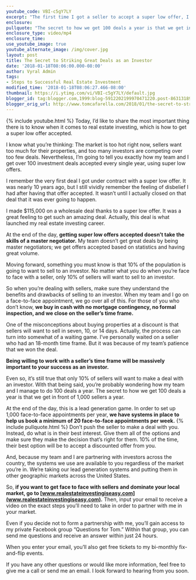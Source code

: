 ```yaml
---
youtube_code: VBI-c5gY7LY
excerpt: "The first time I got a seller to accept a super low offer, I was in disbelief. Today, I’m going to tell you how you can replicate my team’s success and strike great deals as an investor."
enclosure:
pullquote: "The secret to how we get 100 deals a year is that we get in front of 1,000 sellers a year."
enclosure_type: video/mp4
enclosure_time:
use_youtube_image: true
youtube_alternate_image: /img/cover.jpg
layout: post
title: The Secret to Striking Great Deals as an Investor
date: '2018-01-18T08:06:00.000-08:00'
author: Vyral Admin
tags:
- Steps to Successful Real Estate Investment
modified_time: '2018-01-18T08:06:27.466-08:00'
thumbnail: https://i.ytimg.com/vi/VBI-c5gY7LY/default.jpg
blogger_id: tag:blogger.com,1999:blog-5912202199970471220.post-8631318928759172255
blogger_orig_url: http://www.tomcafarella.com/2018/01/the-secret-to-striking-great-deals-as.html
---
```

{% include youtube.html %}
 Today, I’d like to share the most important thing there is to know when it comes to real estate investing, which is how to get a super low offer accepted. 
 
I know what you’re thinking: The market is too hot right now, sellers want too much for their properties, and too many investors are competing over too few deals. Nevertheless, I’m going to tell you exactly how my team and I get over 100 investment deals accepted every single year, using super low offers. 
 
I remember the very first deal I got under contract with a super low offer. It was nearly 10 years ago, but I still vividly remember the feeling of disbelief I had after having that offer accepted. It wasn’t until I actually closed on that deal that it was ever going to happen. 
 
I made $115,000 on a wholesale deal thanks to a super low offer. It was a great feeling to get such an amazing deal. Actually, this deal is what launched my real estate investing career. 
 
At the end of the day, **getting super low offers accepted doesn’t take the skills of a master negotiator.** My team doesn’t get great deals by being master negotiators; we get offers accepted based on statistics and having great volume. 
 
Moving forward, something you must know is that 10% of the population is going to want to sell to an investor. No matter what you do when you’re face to face with a seller, only 10% of sellers will want to sell to an investor. 
 
So when you’re dealing with sellers, make sure they understand the benefits and drawbacks of selling to an investor. When my team and I go on a face-to-face appointment, we go over all of this. For those of you who don’t know, **we buy in cash with no mortgage contingency, no formal inspection, and we close on the seller’s time frame.**
 
One of the misconceptions about buying properties at a discount is that sellers will want to sell in seven, 10, or 14 days. Actually, the process can turn into somewhat of a waiting game. I’ve personally waited on a seller who had an 18-month time frame. But it was because of my team’s patience that we won the deal. 
 
**Being willing to work with a seller’s time frame will be massively important to your success as an investor.**
 
Even so, it’s still true that only 10% of sellers will want to make a deal with an investor. With that being said, you’re probably wondering how my team and I manage to do 100 deals a year. The secret to how we get 100 deals a year is that we get in front of 1,000 sellers a year. 
 
At the end of the day, this is a lead generation game. In order to set up 1,000 face-to-face appointments per year, **we have systems in place to help us book a minimum of 20 face-to-face appointments per week.** 
{% include pullquote.html %}
Don’t push the seller to make a deal with you. Instead, do what is in their best interest. Give them all of the options and make sure they make the decision that’s right for them. 10% of the time, their best option will be to accept a discounted offer from you. 
 
And, because my team and I are partnering with investors across the country, the systems we use are available to you regardless of the market you’re in. We’re taking our lead generation systems and putting them in other geographic markets across the United States. 
 
So, **if you want to get face to face with sellers and dominate your local market, go to [www.realestateinvestingiseasy.com](www.realestateinvestingiseasy.com).** Then, input your email to receive a video on the exact steps you’ll need to take in order to partner with me in your market. 
 
Even if you decide not to form a partnership with me, you’ll gain access to my private Facebook group “Questions for Tom.” Within that group, you can send me questions and receive an answer within just 24 hours. 
 
When you enter your email, you’ll also get free tickets to my bi-monthly fix-and-flip events. 
 
If you have any other questions or would like more information, feel free to give me a call or send me an email. I look forward to hearing from you soon.